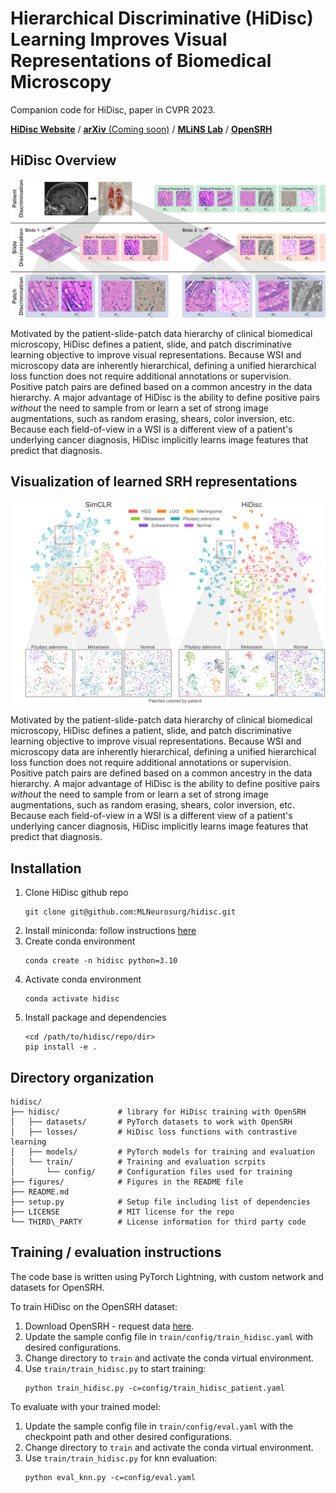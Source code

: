# Hierarchical Discriminative (HiDisc) Learning Improves Visual Representations of Biomedical Microscopy

Companion code for HiDisc, paper in CVPR 2023.

[**HiDisc Website**](https://hidisc.mlins.org) /
[**arXiv** (Coming soon)](https://github.com/MLNeurosurg/hidisc) /
[**MLiNS Lab**](https://mlins.org) /
[**OpenSRH**](https://opensrh.mlins.org)

## HiDisc Overview

![Overview](/figures/positive_pairs.png)

Motivated by the patient-slide-patch data hierarchy of clinical biomedical microscopy, HiDisc defines a patient, slide, and patch discriminative learning objective to improve visual representations. Because WSI and microscopy data are inherently hierarchical, defining a unified hierarchical loss function does not require additional annotations or supervision. Positive patch pairs are defined based on a common ancestry in the data hierarchy. A major advantage of HiDisc is the ability to define positive pairs _without_ the need to sample from or learn a set of strong image augmentations, such as random erasing, shears, color inversion, etc. Because each field-of-view in a WSI is a different view of a patient's underlying cancer diagnosis, HiDisc implicitly learns image features that predict that diagnosis.

## Visualization of learned SRH representations

![tSNE Plots](/figures/tsne.png)

Motivated by the patient-slide-patch data hierarchy of clinical biomedical microscopy, HiDisc defines a patient, slide, and patch discriminative learning objective to improve visual representations. Because WSI and microscopy data are inherently hierarchical, defining a unified hierarchical loss function does not require additional annotations or supervision. Positive patch pairs are defined based on a common ancestry in the data hierarchy. A major advantage of HiDisc is the ability to define positive pairs _without_ the need to sample from or learn a set of strong image augmentations, such as random erasing, shears, color inversion, etc. Because each field-of-view in a WSI is a different view of a patient's underlying cancer diagnosis, HiDisc implicitly learns image features that predict that diagnosis.

## Installation

1. Clone HiDisc github repo
   ```console
   git clone git@github.com:MLNeurosurg/hidisc.git
   ```
2. Install miniconda: follow instructions
    [here](https://docs.conda.io/en/latest/miniconda.html)
3. Create conda environment
    ```console
    conda create -n hidisc python=3.10
    ```
4. Activate conda environment
    ```console
    conda activate hidisc
    ```
5. Install package and dependencies
    ```console
    <cd /path/to/hidisc/repo/dir>
    pip install -e .
    ```

## Directory organization
```
hidisc/
├── hidisc/             # library for HiDisc training with OpenSRH
│   ├── datasets/       # PyTorch datasets to work with OpenSRH
│   ├── losses/         # HiDisc loss functions with contrastive learning
│   ├── models/         # PyTorch models for training and evaluation
│   └── train/          # Training and evaluation scrpits
│       └── config/     # Configuration files used for training
├── figures/            # Figures in the README file
├── README.md
├── setup.py            # Setup file including list of dependencies
├── LICENSE             # MIT license for the repo
└── THIRD\_PARTY        # License information for third party code
```

## Training / evaluation instructions

The code base is written using PyTorch Lightning, with custom network and
datasets for OpenSRH.

To train HiDisc on the OpenSRH dataset:

1. Download OpenSRH - request data [here](https://opensrh.mlins.org).
2. Update the sample config file in `train/config/train_hidisc.yaml` with
    desired configurations.
3. Change directory to `train` and activate the conda virtual environment.
4. Use `train/train_hidisc.py` to start training:
    ```console
    python train_hidisc.py -c=config/train_hidisc_patient.yaml
    ```

To evaluate with your trained model:
1. Update the sample config file in `train/config/eval.yaml` with
    the checkpoint path and other desired configurations.
2. Change directory to `train` and activate the conda virtual environment.
3. Use `train/train_hidisc.py` for knn evaluation:
    ```console
    python eval_knn.py -c=config/eval.yaml
    ```
